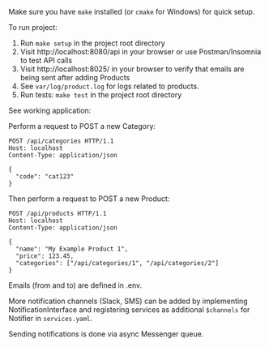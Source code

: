 Make sure you have `make` installed (or `cmake` for Windows) for quick setup.

To run project:

1. Run `make setup` in the project root directory
2. Visit http://localhost:8080/api in your browser or use Postman/Insomnia to test API calls
3. Visit http://localhost:8025/ in your browser to verify that emails are being sent after adding Products
4. See `var/log/product.log` for logs related to products.
5. Run tests: `make test` in the project root directory

See working application:

Perform a request to POST a new Category:

```http request
POST /api/categories HTTP/1.1
Host: localhost
Content-Type: application/json

{
  "code": "cat123"
}
```

Then perform a request to POST a new Product:

```http request
POST /api/products HTTP/1.1
Host: localhost
Content-Type: application/json

{
  "name": "My Example Product 1",
  "price": 123.45,
  "categories": ["/api/categories/1", "/api/categories/2"]
}

```

Emails (from and to) are defined in .env.

More notification channels (Slack, SMS) can be added by implementing NotificationInterface and registering services
as additional `$channels` for Notifier in `services.yaml`.

Sending notifications is done via async Messenger queue.
